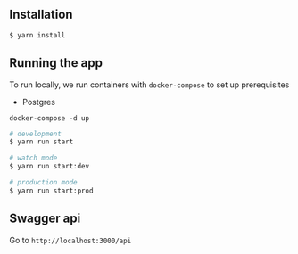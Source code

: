 ## Installation

```bash
$ yarn install
```

## Running the app

To run locally, we run containers with `docker-compose` to set up prerequisites
- Postgres

```shell
docker-compose -d up
```

```bash
# development
$ yarn run start

# watch mode
$ yarn run start:dev

# production mode
$ yarn run start:prod
```

## Swagger api

Go to `http://localhost:3000/api`